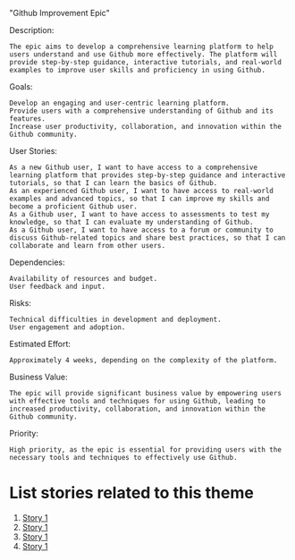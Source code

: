 "Github Improvement Epic"

Description:

    The epic aims to develop a comprehensive learning platform to help users understand and use Github more effectively. The platform will provide step-by-step guidance, interactive tutorials, and real-world examples to improve user skills and proficiency in using Github.

Goals:

    Develop an engaging and user-centric learning platform.
    Provide users with a comprehensive understanding of Github and its features.
    Increase user productivity, collaboration, and innovation within the Github community.

User Stories:

    As a new Github user, I want to have access to a comprehensive learning platform that provides step-by-step guidance and interactive tutorials, so that I can learn the basics of Github.
    As an experienced Github user, I want to have access to real-world examples and advanced topics, so that I can improve my skills and become a proficient Github user.
    As a Github user, I want to have access to assessments to test my knowledge, so that I can evaluate my understanding of Github.
    As a Github user, I want to have access to a forum or community to discuss Github-related topics and share best practices, so that I can collaborate and learn from other users.

Dependencies:

    Availability of resources and budget.
    User feedback and input.

Risks:

    Technical difficulties in development and deployment.
    User engagement and adoption.

Estimated Effort:

    Approximately 4 weeks, depending on the complexity of the platform.

Business Value:

    The epic will provide significant business value by empowering users with effective tools and techniques for using Github, leading to increased productivity, collaboration, and innovation within the Github community.

Priority:

    High priority, as the epic is essential for providing users with the necessary tools and techniques to effectively use Github.

# List stories related to this theme
1. [Story 1](documentation/templates/theme/initiatives/epics/stories/story_template.md)
2. [Story 1](documentation/templates/theme/initiatives/epics/stories/story_template.md)
3. [Story 1](documentation/templates/theme/initiatives/epics/stories/story_template.md)
4. [Story 1](documentation/templates/theme/initiatives/epics/stories/story_template.md)